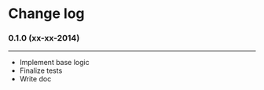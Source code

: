 Change log
==========

### 0.1.0 (xx-xx-2014)
______________________

 + Implement base logic
 + Finalize tests
 + Write doc